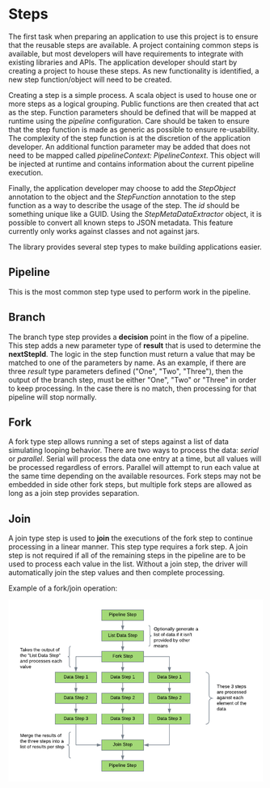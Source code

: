 # Steps
The first task when preparing an application to use this project is to ensure that the reusable steps are available. A
project containing common steps is available, but most developers will have requirements to integrate with existing 
libraries and APIs. The application developer should start by creating a project to house these steps. As new 
functionality is identified, a new step function/object will need to be created.

Creating a step is a simple process. A scala object is used to house one or more steps as a logical grouping. Public
functions are then created that act as the step. Function parameters should be defined that will be mapped at runtime 
using the *pipeline* configuration. Care should be taken to ensure that the step function is made as generic as possible
to ensure re-usability. The complexity of the step function is at the discretion of the application developer. An additional
function parameter may be added that does not need to be mapped called *pipelineContext: PipelineContext*. This object
will be injected at runtime and contains information about the current pipeline execution.

Finally, the application developer may choose to add the *StepObject* annotation to the object and the *StepFunction*
annotation to the step function as a way to describe the usage of the step. The *id* should be something unique like a 
GUID. Using the *StepMetaDataExtractor* object, it is possible to convert all known steps to JSON metadata. This feature
currently only works against classes and not against jars.

The library provides several step types to make building applications easier.

## Pipeline
This is the most common step type used to perform work in the pipeline.

## Branch
The branch type step provides a **decision** point in the flow of a pipeline. This step adds a new parameter type of **result**
that is used to determine the **nextStepId**. The logic in the step function must return a value that may be matched to 
one of the parameters by name. As an example, if there are three *result* type parameters defined ("One", "Two", "Three"),
then the output of the branch step, must be either "One", "Two" or "Three" in order to keep processing. In the case there 
is no match, then processing for that pipeline will stop normally.

## Fork
A fork type step allows running a set of steps against a list of data simulating looping behavior. There are two ways
to process the data: *serial* or *parallel*. Serial will process the data one entry at a time, but all values will be 
processed regardless of errors. Parallel will attempt to run each value at the same time depending on the available 
resources. Fork steps may not be embedded in side other fork steps, but multiple fork steps are allowed as long as a
join step provides separation.

## Join
A join type step is used to **join** the executions of the fork step to continue processing in a linear manner. This step 
type requires a fork step. A join step is not required if all of the remaining steps in the pipeline are to be used to 
process each value in the list. Without a join step, the driver will automatically join the step values and then complete
processing.

Example of a fork/join operation:

![Fork Join Step Overview](../../docs/images/Fork_Join_Overview.png "Fork Join Step Overview")